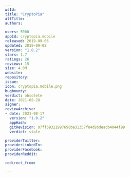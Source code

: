 ```yaml
---
wsId: 
title: "CryptoPia"
altTitle: 
authors:

users: 5000
appId: cryptopia.mobile
released: 2019-09-05
updated: 2019-09-08
version: "1.0.2"
stars: 1.7
ratings: 26
reviews: 15
size: 4.0M
website: 
repository: 
issue: 
icon: cryptopia.mobile.png
bugbounty: 
verdict: obsolete
date: 2021-08-28
signer: 
reviewArchive:
- date: 2021-08-17
  version: "1.0.2"
  appHash: 
  gitRevision: 07ff59321997690ba31357f84d9bdeacb4044f99
  verdict: stale

providerTwitter: 
providerLinkedIn: 
providerFacebook: 
providerReddit: 

redirect_from:

---
```



